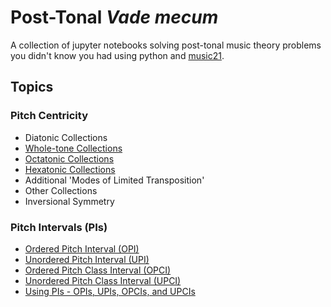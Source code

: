 # Post-Tonal ___Vade mecum___
A collection of jupyter notebooks solving post-tonal music theory problems you didn't know you had using python and [music21](https://github.com/cuthbertLab/music21 "Awesome python library for computational music analyses and computational musicology written by Myke Cuthbert, et al."). 
## Topics
### Pitch Centricity
- Diatonic Collections
- [Whole-tone Collections](https://github.com/musicus/Post-Tonal-Vade-mecum/blob/development/Whole-tone%20Collections.ipynb)
- [Octatonic Collections](https://github.com/musicus/Post-Tonal-Vade-mecum/blob/development/Octatonic%20Collections.ipynb)
- [Hexatonic Collections](https://github.com/musicus/Post-Tonal-vade-mecum/blob/development/Hexatonic%20Collections.ipynb)
- Additional 'Modes of Limited Transposition'
- Other Collections
- Inversional Symmetry
### Pitch Intervals (PIs)
- [Ordered Pitch Interval (OPI)](https://github.com/musicus/Post-Tonal-Vade-mecum/blob/development/Ordered%20Pitch%20Interval.ipynb)
- [Unordered Pitch Interval (UPI)](https://github.com/musicus/Post-Tonal-Vade-mecum/blob/development/Unordered%20Pitch%20Interval.ipynb)
- [Ordered Pitch Class Interval (OPCI)](https://github.com/musicus/Post-Tonal-Vade-mecum/blob/development/Ordered%20Pitch%20Class%20Interval.ipynb)
- [Unordered Pitch Class Interval (UPCI)](https://github.com/musicus/Post-Tonal-Vade-mecum/blob/development/Unordered%20Pitch%20Class%20Interval.ipynb)
- [Using PIs - OPIs, UPIs, OPCIs, and UPCIs](https://github.com/musicus/Post-Tonal-Vade-mecum/blob/development/Using%20PIs%20-%20OPIs%2C%20UPIs%2C%20OPCIs%2C%20and%20UPCIs.ipynb)

